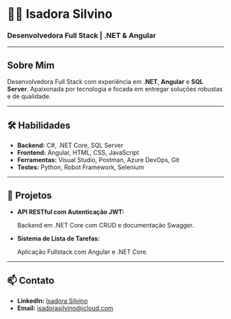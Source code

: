 <h1>👩‍💻 Isadora Silvino</h1>
<h3>Desenvolvedora Full Stack | .NET & Angular</h3>

<hr>

<h2>Sobre Mim</h2>
<p>
  Desenvolvedora Full Stack com experiência em <strong>.NET</strong>, <strong>Angular</strong> e <strong>SQL Server</strong>.
  Apaixonada por tecnologia e focada em entregar soluções robustas e de qualidade.
</p>

<hr>

<h2>🛠️ Habilidades</h2>
<ul>
  <li><strong>Backend:</strong> C#, .NET Core, SQL Server</li>
  <li><strong>Frontend:</strong> Angular, HTML, CSS, JavaScript</li>
  <li><strong>Ferramentas:</strong> Visual Studio, Postman, Azure DevOps, Git</li>
  <li><strong>Testes:</strong> Python, Robot Framework, Selenium</li>
</ul>

<hr>

<h2>🚀 Projetos</h2>
<ul>
  <li>
    <strong>API RESTful com Autenticação JWT:</strong>
    <p>Backend em .NET Core com CRUD e documentação Swagger.</p>
  </li>
  <li>
    <strong>Sistema de Lista de Tarefas:</strong>
    <p>Aplicação Fullstack com Angular e .NET Core.</p>
  </li>
</ul>

<hr>

<h2>📫 Contato</h2>
<ul>
  <li><strong>LinkedIn:</strong> <a href="https://www.linkedin.com/in/isadoralsf/" target="_blank">Isadora Silvino</a></li>
  <li><strong>Email:</strong> <a href="mailto:isadorasilvino@icloud.com">isadorasilvino@icloud.com</a></li>
